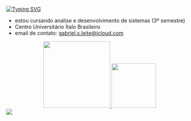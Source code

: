 <a href="https://git.io/typing-svg"><img src="https://readme-typing-svg.demolab.com?font=BLackletter+&weight=800&pause=1000&color=8914F7&center=true&width=435&lines=%F0%9D%96%9C%F0%9D%96%8A%F0%9D%96%91%F0%9D%96%88%F0%9D%96%94%F0%9D%96%92%F0%9D%96%8A+%F0%9D%96%99%F0%9D%96%94+%F0%9D%96%92%F0%9D%96%9E+%F0%9D%96%8C%F0%9D%96%8E%F0%9D%96%99%F0%9D%96%8D%F0%9D%96%9A%F0%9D%96%87+%F0%9D%96%95%F0%9D%96%97%F0%9D%96%94%F0%9D%96%8B%F0%9D%96%8E%F0%9D%96%91%F0%9D%96%8A" alt="Typing SVG" /></a>

- estou cursando analíse e desenvolvimento de sistemas (3º semestre)
- Centro Universitário Ítalo Brasileiro
- email de contato: gabriel.s.leite@icloud.com

<div align="center">
  <a href="https://github.com/gabesantana">
   <img height="180" src="https://github-readme-stats.vercel.app/api?username=gabesantana&show_icons=true&theme=tokyonight&include_all_commits=true&count_private=true"/>
   <img height="120" src="https://github-readme-stats.vercel.app/api/top-langs/?username=gabesantana&layout=compact&langs_count=7&theme=tokyonight"/>

</div>
<a href="https://www.linkedin.com/in/gabriel-santana-leite-ba33b01ba" target="_blank"><img src="https://img.shields.io/badge/-LinkedIn-%230077B5?style=for-the-badge&logo=linkedin&logoColor=white" target="_blank"></a> 

 
